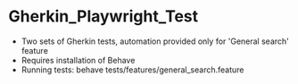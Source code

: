 # Gherkin_Playwright_Test
- Two sets of Gherkin tests, automation provided only for 'General search' feature 
- Requires installation of Behave
- Running tests: behave tests/features/general_search.feature